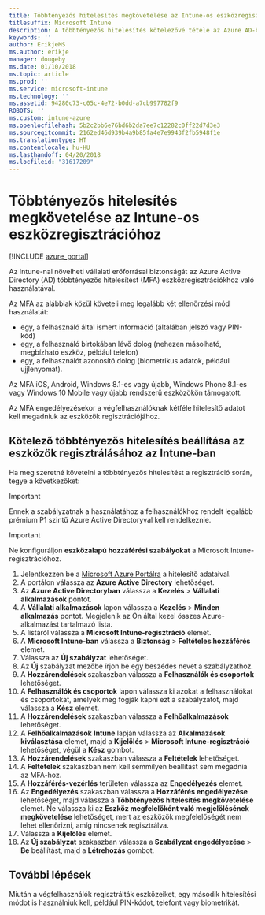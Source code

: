 ```yaml
---
title: Többtényezős hitelesítés megkövetelése az Intune-os eszközregisztrációhoz
titlesuffix: Microsoft Intune
description: A többtényezős hitelesítés kötelezővé tétele az Azure AD-ben az Intune-os eszközregisztrálásához.
keywords: ''
author: ErikjeMS
ms.author: erikje
manager: dougeby
ms.date: 01/10/2018
ms.topic: article
ms.prod: ''
ms.service: microsoft-intune
ms.technology: ''
ms.assetid: 94280c73-c05c-4e72-b0dd-a7cb997782f9
ROBOTS: ''
ms.custom: intune-azure
ms.openlocfilehash: 5b2c2bb6e76bd6b2da7ee7c12282c0ff22d7d3e3
ms.sourcegitcommit: 2162ed46d939b4a9b85fa4e7e9943f2fb5948f1e
ms.translationtype: HT
ms.contentlocale: hu-HU
ms.lasthandoff: 04/20/2018
ms.locfileid: "31617209"
---
```

# <a name="require-multi-factor-authentication-for-intune-device-enrollments"></a>Többtényezős hitelesítés megkövetelése az Intune-os eszközregisztrációhoz

[!INCLUDE [azure_portal](./includes/azure_portal.md)]

Az Intune-nal növelheti vállalati erőforrásai biztonságát az Azure Active Directory (AD) többtényezős hitelesítést (MFA) eszközregisztrációkhoz való használatával.

Az MFA az alábbiak közül követeli meg legalább két ellenőrzési mód használatát:

- egy, a felhasználó által ismert információ (általában jelszó vagy PIN-kód)
- egy, a felhasználó birtokában lévő dolog (nehezen másolható, megbízható eszköz, például telefon)
- egy, a felhasználót azonosító dolog (biometrikus adatok, például ujjlenyomat).

Az MFA iOS, Android, Windows 8.1-es vagy újabb, Windows Phone 8.1-es vagy Windows 10 Mobile vagy újabb rendszerű eszközökön támogatott.

Az MFA engedélyezésekor a végfelhasználóknak kétféle hitelesítő adatot kell megadniuk az eszközök regisztrációjához.

## <a name="configure-intune-to-require-multi-factor-authentication-at-device-enrollment"></a>Kötelező többtényezős hitelesítés beállítása az eszközök regisztrálásához az Intune-ban

Ha meg szeretné követelni a többtényezős hitelesítést a regisztráció során, tegye a következőket:

>[!Important]
>Ennek a szabályzatnak a használatához a felhasználókhoz rendelt legalább prémium P1 szintű Azure Active Directoryval kell rendelkeznie.

>[!Important]
>Ne konfiguráljon **eszközalapú hozzáférési szabályokat** a Microsoft Intune-regisztrációhoz.

1. Jelentkezzen be a [Microsoft Azure Portálra](https://portal.azure.com) a hitelesítő adataival.
2. A portálon válassza az **Azure Active Directory** lehetőséget.
2. Az **Azure Active Directoryban** válassza a **Kezelés** > **Vállalati alkalmazások** pontot.
3. A **Vállalati alkalmazások** lapon válassza a **Kezelés**  > **Minden alkalmazás** pontot. Megjelenik az Ön által kezel összes Azure-alkalmazást tartalmazó lista.
3. A listáról válassza a **Microsoft Intune-regisztráció** elemet.
4. A **Microsoft Intune-ban** válassza a **Biztonság** > **Feltételes hozzáférés** elemet.
5. Válassza az **Új szabályzat** lehetőséget.
6. Az **Új** szabályzat mezőbe írjon be egy beszédes nevet a szabályzathoz.
7. A **Hozzárendelések** szakaszban válassza a **Felhasználók és csoportok** lehetőséget.
8. A **Felhasználók és csoportok** lapon válassza ki azokat a felhasználókat és csoportokat, amelyek meg fogják kapni ezt a szabályzatot, majd válassza a **Kész** elemet.
9. A **Hozzárendelések** szakaszban válassza a **Felhőalkalmazások** lehetőséget.
10. A **Felhőalkalmazások** **Intune** lapján válassza az **Alkalmazások kiválasztása** elemet, majd a **Kijelölés** > **Microsoft Intune-regisztráció** lehetőséget, végül a **Kész** gombot.
11. A **Hozzárendelések** szakaszban válassza a **Feltételek** lehetőséget.
12. A **Feltételek** szakaszban nem kell semmilyen beállítást sem megadnia az MFA-hoz.
13. A **Hozzáférés-vezérlés** területen válassza az **Engedélyezés** elemet.
14. Az **Engedélyezés** szakaszban válassza a **Hozzáférés engedélyezése** lehetőséget, majd válassza a **Többtényezős hitelesítés megkövetelése** elemet.
    Ne válassza ki az **Eszköz megfelelőként való megjelölésének megkövetelése** lehetőséget, mert az eszközök megfelelőségét nem lehet ellenőrizni, amíg nincsenek regisztrálva.
15. Válassza a **Kijelölés** elemet.
16. Az **Új szabályzat** szakaszban válassza a **Szabályzat engedélyezése** > **Be** beállítást, majd a **Létrehozás** gombot.



## <a name="next-steps"></a>További lépések

Miután a végfelhasználók regisztrálták eszközeiket, egy második hitelesítési módot is használniuk kell, például PIN-kódot, telefont vagy biometrikát.
